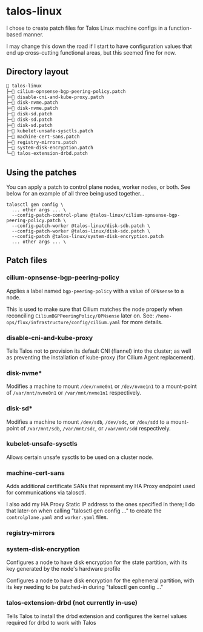 # talos-linux

I chose to create patch files for Talos Linux machine configs in a function-based manner.

I may change this down the road if I start to have configuration values that end up cross-cutting functional areas, but this seemed fine for now.

## Directory layout

```sh
📂 talos-linux
├─📄 cilium-opnsense-bgp-peering-policy.patch
├─📄 disable-cni-and-kube-proxy.patch
├─📄 disk-nvme.patch
├─📄 disk-nvme.patch
├─📄 disk-sd.patch
├─📄 disk-sd.patch
├─📄 disk-sd.patch
├─📄 kubelet-unsafe-sysctls.patch
├─📄 machine-cert-sans.patch
├─📄 registry-mirrors.patch
├─📄 system-disk-encryption.patch
└─📄 talos-extension-drbd.patch
```

## Using the patches

You can apply a patch to control plane nodes, worker nodes, or both. See below for an example of all three being used together...

```shell
talosctl gen config \
  ... other args ... \
  --config-patch-control-plane @talos-linux/cilium-opnsense-bgp-peering-policy.patch \
  --config-patch-worker @talos-linux/disk-sdb.patch \
  --config-patch-worker @talos-linux/disk-sdc.patch \
  --config-patch @talos-linux/system-disk-encryption.patch
  ... other args ... \
```

## Patch files

### cilium-opnsense-bgp-peering-policy

Applies a label named `bgp-peering-policy` with a value of `OPNsense` to a node.

This is used to make sure that Cilium matches the node properly when reconciling `CiliumBGPPeeringPolicy/OPNsense` later on. See: `/home-ops/flux/infrastructure/config/cilium.yaml` for more details.

### disable-cni-and-kube-proxy

Tells Talos not to provision its default CNI (flannel) into the cluster; as well as preventing the installation of kube-proxy (for Cilium Agent replacement).

### disk-nvme*

Modifies a machine to mount `/dev/nvme0n1` or `/dev/nvme1n1` to a mount-point of `/var/mnt/nvme0n1` or `/var/mnt/nvme1n1` respectively.

### disk-sd*

Modifies a machine to mount `/dev/sdb`, `/dev/sdc`, or `/dev/sdd` to a mount-point of `/var/mnt/sdb`, `/var/mnt/sdc`, or `/var/mnt/sdd` respectively.

### kubelet-unsafe-sysctls

Allows certain unsafe sysctls to be used on a cluster node.

### machine-cert-sans

Adds additional certificate SANs that represent my HA Proxy endpoint used for communications via talosctl.

I also add my HA Proxy Static IP address to the ones specified in there; I do that later-on when calling "talosctl gen config ..." to create the `controlplane.yaml` and `worker.yaml` files.

### registry-mirrors



### system-disk-encryption

Configures a node to have disk encryption for the state partition, with its key generated by the node's hardware profile

Configures a node to have disk encryption for the ephemeral partition, with its key needing to be patched-in during "talosctl gen config ..."

### talos-extension-drbd (not currently in-use)

Tells Talos to install the drbd extension and configures the kernel values required for drbd to work with Talos
